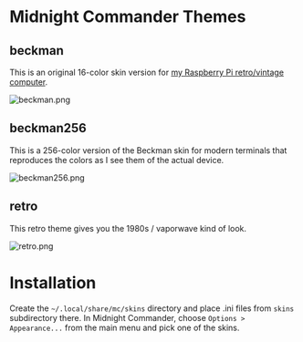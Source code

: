 # Midnight Commander Themes

## beckman

This is an original 16-color skin version for [my Raspberry Pi retro/vintage computer](https://www.instagram.com/p/BqeLcnxjNBJ/).

![beckman.png](https://raw.githubusercontent.com/unobtec/mc-skins/master/preview/beckman.png)

## beckman256

This is a 256-color version of the Beckman skin for modern terminals that reproduces the colors as I see them of the actual device.

![beckman256.png](https://raw.githubusercontent.com/unobtec/mc-skins/master/preview/beckman256.png)

## retro

This retro theme gives you the 1980s / vaporwave kind of look.

![retro.png](https://raw.githubusercontent.com/unobtec/mc-skins/master/preview/retro.png)

# Installation

Create the `~/.local/share/mc/skins` directory and place .ini files from `skins` subdirectory there. In Midnight Commander, choose `Options > Appearance...` from the main menu and pick one of the skins.
